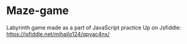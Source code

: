 # Maze-game
Labyrinth game made as a part of JavaScript practice
Up on Jsfiddle:
https://jsfiddle.net/mihailo124/qpyac4nx/
